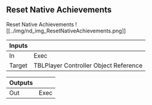 ## Reset Native Achievements
Reset Native Achievements
![[../img/nd_img_ResetNativeAchievements.png]]

|Inputs||
|--|--|
| In | Exec |
| Target | TBLPlayer Controller Object Reference |

|Outputs||
|--|--|
| Out | Exec |
